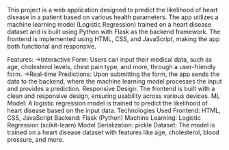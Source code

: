 This project is a web application designed to predict the likelihood of heart disease in a patient based on various health parameters. The app utilizes a machine learning model (Logistic Regression) trained on a heart disease dataset and is built using Python with Flask as the backend framework. The frontend is implemented using HTML, CSS, and JavaScript, making the app both functional and responsive.

Features:
->Interactive Form: Users can input their medical data, such as age, cholesterol levels, chest pain type, and more, through a user-friendly form.
->Real-time Predictions: Upon submitting the form, the app sends the data to the backend, where the machine learning model processes the input and provides a prediction.
Responsive Design: The frontend is built with a clean and responsive design, ensuring usability across various devices.
ML Model: A logistic regression model is trained to predict the likelihood of heart disease based on the input data.
Technologies Used
Frontend: HTML, CSS, JavaScript
Backend: Flask (Python)
Machine Learning: Logistic Regression (scikit-learn)
Model Serialization: pickle
Dataset: The model is trained on a heart disease dataset with features like age, cholesterol, blood pressure, and more.
